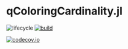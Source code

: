 # qColoringCardinality.jl

<!-- Tidyverse lifecycle badges, see https://www.tidyverse.org/lifecycle/ Uncomment or delete as needed. -->
![lifecycle](https://img.shields.io/badge/lifecycle-experimental-orange.svg)<!--
![lifecycle](https://img.shields.io/badge/lifecycle-maturing-blue.svg)
![lifecycle](https://img.shields.io/badge/lifecycle-stable-green.svg)
![lifecycle](https://img.shields.io/badge/lifecycle-retired-orange.svg)
![lifecycle](https://img.shields.io/badge/lifecycle-archived-red.svg)
![lifecycle](https://img.shields.io/badge/lifecycle-dormant-blue.svg) -->
[![build](https://github.com/mkyl/qColoringCardinality.jl/workflows/CI/badge.svg)](https://github.com/mkyl/qColoringCardinality.jl/actions?query=workflow%3ACI)
<!-- travis-ci.com badge, uncomment or delete as needed, depending on whether you are using that service. -->
<!-- [![Build Status](https://travis-ci.com/mkyl/qColoringCardinality.jl.svg?branch=master)](https://travis-ci.com/mkyl/qColoringCardinality.jl) -->
<!-- Coverage badge on codecov.io, which is used by default. -->
[![codecov.io](http://codecov.io/github/mkyl/qColoringCardinality.jl/coverage.svg?branch=master)](http://codecov.io/github/mkyl/qColoringCardinality.jl?branch=master)
<!-- Documentation -- uncomment or delete as needed -->
<!--
[![Documentation](https://img.shields.io/badge/docs-stable-blue.svg)](https://mkyl.github.io/qColoringCardinality.jl/stable)
[![Documentation](https://img.shields.io/badge/docs-master-blue.svg)](https://mkyl.github.io/qColoringCardinality.jl/dev)
-->
